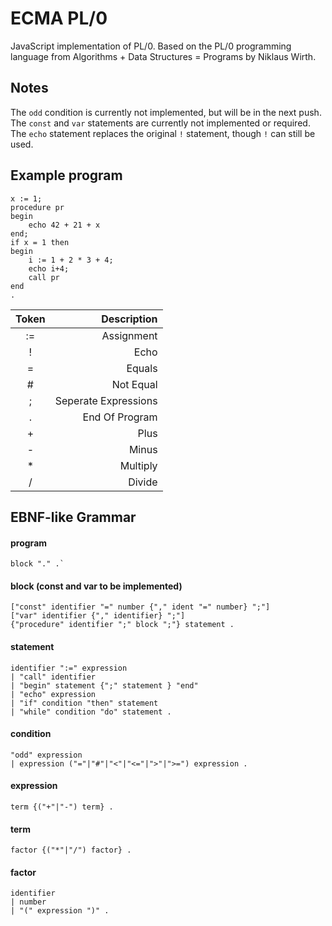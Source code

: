# ECMA PL/0
JavaScript implementation of PL/0. Based on the PL/0 programming language from Algorithms + Data Structures = Programs by Niklaus Wirth.

## Notes
The `odd` condition is currently not implemented, but will be in the next push.
The `const` and `var` statements are currently not implemented or required.
The `echo` statement replaces the original `!` statement, though `!` can still be used.

## Example program
```
x := 1;
procedure pr
begin
    echo 42 + 21 + x
end;
if x = 1 then
begin
    i := 1 + 2 * 3 + 4;
    echo i+4;
    call pr
end
. 
```

| Token  | Description          |
| :----: | -------------------: |
| :=     | Assignment           |
| !      | Echo                 |
| =      | Equals               |
| #      | Not Equal            |
| ;      | Seperate Expressions |
| .      | End Of Program       |
| +      | Plus                 |
| -      | Minus                |
| *      | Multiply             |
| /      | Divide               |

## EBNF-like Grammar
 
#### program 
```
block "." .`
```
  
#### block (const and var to be implemented)
```
["const" identifier "=" number {"," ident "=" number} ";"]  
["var" identifier {"," identifier} ";"]  
{"procedure" identifier ";" block ";"} statement .  
```
  
#### statement
```
identifier ":=" expression  
| "call" identifier  
| "begin" statement {";" statement } "end"  
| "echo" expression
| "if" condition "then" statement  
| "while" condition "do" statement .  
```

#### condition
```
"odd" expression  
| expression ("="|"#"|"<"|"<="|">"|">=") expression .  
```

#### expression
```
term {("+"|"-") term} .  
```
  
#### term
```
factor {("*"|"/") factor} .  
```
  
#### factor
```
identifier  
| number  
| "(" expression ")" .  
```
